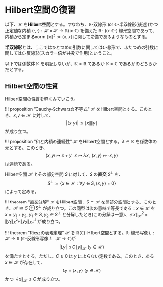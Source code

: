 # Hilbert空間の復習

以下、$\mathcal{H}$ を**Hilbert空間**とする。すなわち、$\mathbb{R}$-双線形 (or $\mathbb{C}$-半双線形(後述))かつ正定値な内積 $\langle \cdot, \cdot\rangle: \mathcal{H} \times \mathcal{H} \to \mathbb{R} (\text{or }\mathbb{C})$ を備えた $\mathbb{R}$- (or $\mathbb{C}$-) 線形空間であって、内積から定まるnorm $\|x\|^2 := \langle x, x \rangle$ に関して完備であるようなものとする。

**半双線形**とは、ここではひとつめの引数に関しては$\mathbb{C}$-線形で、ふたつめの引数に関しては$\mathbb{C}$-反線形(スカラー倍が共役で作用)ということ。

以下では係数体 $\mathbb{K}$ を明記しないが、$\mathbb{K} = \mathbb{R}$ であるか $\mathbb{K} = \mathbb{C}$ であるかのどちらかだとする。

## Hilbert空間の性質

Hilbert空間の性質を軽くみていこう。

!!! proposition "Cauchy-Schwarzの不等式"
    $\mathcal{H}$ をHilbert空間とする。このとき、$x, y \in \mathcal{H}$ に対して、
    $$ |\langle x, y \rangle| \leq \|x\|\|y\| $$
    が成り立つ。


!!! proposition "和と内積の連続性"
    $\mathcal{H}$ をHilbert空間とする。$\lambda \in \mathbb{K}$ を係数体の元とする。このとき、
    $$ (x,y) \mapsto x+y,\,\,\, x \mapsto \lambda x,\,\,\, (x, y) \mapsto \langle x, y\rangle $$
    は連続である。 

Hilbert空間 $\mathcal{H}$ とその部分空間 $S$ に対して、$S$ の**直交** $S^\perp$ を、
$$ S^{\perp} := \{x \in \mathcal{H} : \forall y \in S, \langle x, y \rangle = 0 \} $$
によって定める。

!!! theorem "直交分解"
    $\mathcal{H}$ をHilbert空間、$S \subset \mathcal{H}$ を閉部分空間とする。このとき、$\mathcal{H} \cong S \oplus S^{\perp}$ が成り立つ。この同型は次の意味で等長である：$x \in \mathcal{H}$ を $x = y_1+y_2$, $y_1 \in S, y_2 \in S^{\perp}$ と分解したとき(この分解は一意)、$\|x\|^2_\mathcal{H} = \|y_1\|^2_S + \|y_2\|^2_{S^\perp}$ が成り立つ。

!!! theorem "Rieszの表現定理"
    $\mathcal{H}$ を $\mathbb{R}$($\mathbb{C}$)-Hilbert空間とする。$\mathbb{R}$-線形写像 $L: \mathcal{H} \to \mathbb{R}$ ($\mathbb{C}$-反線形写像 $L: \mathcal{H} \to \mathbb{C}$)が
    $$ |Ly| \leq C \|y\|_\mathcal{H} \,\, (y \in \mathcal{H}) $$
    を満たすとする。ただし、$C\geq 0$ は $y$ によらない定数である。このとき、ある $x \in \mathcal{H}$ が存在して、
    $$ Ly = \langle x, y\rangle \,\, (y \in \mathcal{H}) $$
    かつ $\|x\|_\mathcal{H} \leq C$ が成り立つ。